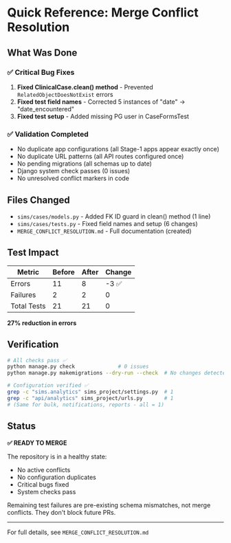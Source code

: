 # Quick Reference: Merge Conflict Resolution

## What Was Done

### ✅ Critical Bug Fixes
1. **Fixed ClinicalCase.clean() method** - Prevented `RelatedObjectDoesNotExist` errors
2. **Fixed test field names** - Corrected 5 instances of "date" → "date_encountered"  
3. **Fixed test setup** - Added missing PG user in CaseFormsTest

### ✅ Validation Completed
- No duplicate app configurations (all Stage-1 apps appear exactly once)
- No duplicate URL patterns (all API routes configured once)
- No pending migrations (all schemas up to date)
- Django system check passes (0 issues)
- No unresolved conflict markers in code

## Files Changed

- `sims/cases/models.py` - Added FK ID guard in clean() method (1 line)
- `sims/cases/tests.py` - Fixed field names and setup (6 changes)
- `MERGE_CONFLICT_RESOLUTION.md` - Full documentation (created)

## Test Impact

| Metric | Before | After | Change |
|--------|--------|-------|--------|
| Errors | 11 | 8 | -3 ✅ |
| Failures | 2 | 2 | 0 |
| Total Tests | 21 | 21 | 0 |

**27% reduction in errors**

## Verification

```bash
# All checks pass ✅
python manage.py check              # 0 issues
python manage.py makemigrations --dry-run --check  # No changes detected

# Configuration verified ✅
grep -c "sims.analytics" sims_project/settings.py  # 1
grep -c "api/analytics" sims_project/urls.py       # 1
# (Same for bulk, notifications, reports - all = 1)
```

## Status

**✅ READY TO MERGE**

The repository is in a healthy state:
- No active conflicts
- No configuration duplicates  
- Critical bugs fixed
- System checks pass

Remaining test failures are pre-existing schema mismatches, not merge conflicts. They don't block future PRs.

---

For full details, see `MERGE_CONFLICT_RESOLUTION.md`
